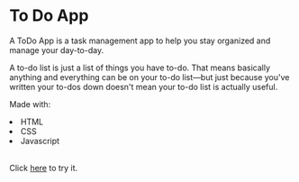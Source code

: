 <h1>To Do App</h1>
<p>A ToDo App is a task management app to help you stay organized and manage your day-to-day.</p>
<p>A to-do list is just a list of things you have to-do. 
  That means basically anything and everything can be on your to-do list—but just because you've written your to-dos down doesn't mean your to-do list is actually useful. </p>
  <p>Made with:
    <li>HTML</li>
    <li>CSS</li>
    <li>Javascript</li>
    <br>
<p>Click <a href="https://webtodo-list.netlify.app/">here</a> to try it.</p>
